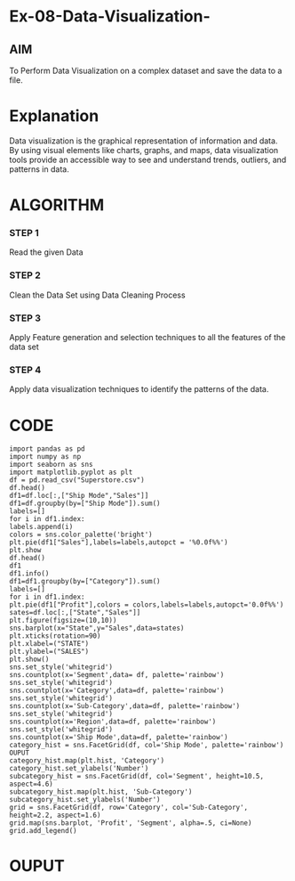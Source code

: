# Ex-08-Data-Visualization-

## AIM
To Perform Data Visualization on a complex dataset and save the data to a file. 

# Explanation
Data visualization is the graphical representation of information and data. By using visual elements like charts, graphs, and maps, data visualization tools provide an accessible way to see and understand trends, outliers, and patterns in data.

# ALGORITHM
### STEP 1
Read the given Data
### STEP 2
Clean the Data Set using Data Cleaning Process
### STEP 3
Apply Feature generation and selection techniques to all the features of the data set
### STEP 4
Apply data visualization techniques to identify the patterns of the data.


# CODE
```
import pandas as pd
import numpy as np
import seaborn as sns
import matplotlib.pyplot as plt
df = pd.read_csv("Superstore.csv")
df.head()
df1=df.loc[:,["Ship Mode","Sales"]]
df1=df.groupby(by=["Ship Mode"]).sum()
labels=[]
for i in df1.index:
labels.append(i)
colors = sns.color_palette('bright')
plt.pie(df1["Sales"],labels=labels,autopct = '%0.0f%%')
plt.show
df.head()
df1
df1.info()
df1=df1.groupby(by=["Category"]).sum()
labels=[]
for i in df1.index:
plt.pie(df1["Profit"],colors = colors,labels=labels,autopct='0.0f%%')
sates=df.loc[:,["State","Sales"]]
plt.figure(figsize=(10,10))
sns.barplot(x="State",y="Sales",data=states)
plt.xticks(rotation=90)
plt.xlabel=("STATE")
plt.ylabel=("SALES")
plt.show()
sns.set_style('whitegrid')
sns.countplot(x='Segment',data= df, palette='rainbow')
sns.set_style('whitegrid')
sns.countplot(x='Category',data=df, palette='rainbow')
sns.set_style('whitegrid')
sns.countplot(x='Sub-Category',data=df, palette='rainbow')
sns.set_style('whitegrid')
sns.countplot(x='Region',data=df, palette='rainbow')
sns.set_style('whitegrid')
sns.countplot(x='Ship Mode',data=df, palette='rainbow')
category_hist = sns.FacetGrid(df, col='Ship Mode', palette='rainbow')
OUPUT
category_hist.map(plt.hist, 'Category')
category_hist.set_ylabels('Number')
subcategory_hist = sns.FacetGrid(df, col='Segment', height=10.5, aspect=4.6)
subcategory_hist.map(plt.hist, 'Sub-Category')
subcategory_hist.set_ylabels('Number')
grid = sns.FacetGrid(df, row='Category', col='Sub-Category', height=2.2, aspect=1.6)
grid.map(sns.barplot, 'Profit', 'Segment', alpha=.5, ci=None)
grid.add_legend()
```


# OUPUT
